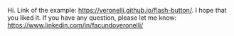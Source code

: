 
Hi. Link of the example: https://veronelli.github.io/flash-button/.
I hope that you liked it. If you have any question, please let me know: https://www.linkedin.com/in/facundoveronelli/
